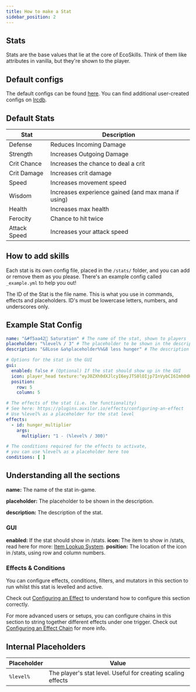 ```yaml
---
title: How to make a Stat
sidebar_position: 2
---
```


## Stats
Stats are the base values that lie at the core of EcoSkills. Think of them like attributes in vanilla, but they're shown to the player.

## Default configs
The default configs can be found [here](https://github.com/Auxilor/EcoSkills/tree/master/eco-core/core-plugin/src/main/resources/stats).
You can find additional user-created configs on [lrcdb](https://lrcdb.auxilor.io/).

## Default Stats

| Stat         | Description                                         |
|--------------|-----------------------------------------------------|
| Defense      | Reduces Incoming Damage                             |
| Strength     | Increases Outgoing Damage                           |
| Crit Chance  | Increases the chance to deal a crit                 |
| Crit Damage  | Increases crit damage                               |
| Speed        | Increases movement speed                            |
| Wisdom       | Increases experience gained (and max mana if using) |
| Health       | Increases max health                                |
| Ferocity     | Chance to hit twice                                 |
| Attack Speed | Increases your attack speed                         |
## How to add skills
Each stat is its own config file, placed in the `/stats/` folder, and you can add or remove them as you please. There's an example config called `_example.yml` to help you out!

The ID of the Stat is the file name. This is what you use in commands, effects and placeholders.
ID's must be lowercase letters, numbers, and underscores only.

## Example Stat Config

```yaml
name: "&#f5aa42🍖 Saturation" # The name of the stat, shown to players
placeholder: "%level% / 3" # The placeholder to be shown in the description, you can use expressions - eg %level% * 2
description: "&8Lose &a%placeholder%%&8 less hunger" # The description to be shown in lore and messages

# Options for the stat in the GUI
gui:
  enabled: false # (Optional) If the stat should show up in the GUI
  icon: player_head texture:"eyJ0ZXh0dXJlcyI6eyJTS0lOIjp7InVybCI6Imh0dHA6Ly90ZXh0dXJlcy5taW5lY3JhZnQubmV0L3RleHR1cmUvZDMzZGRiOTJjYjZiM2E3OTI4MGI4YmRjZWQ4OTc2YWVhYjEzYTRiZmZlYWVmMmQ0NmQ4MjhiZDkxZGVlMGYzZSJ9fX0="
  position:
    row: 5
    column: 5

# The effects of the stat (i.e. the functionality)
# See here: https://plugins.auxilor.io/effects/configuring-an-effect
# Use %level% as a placeholder for the stat level
effects:
  - id: hunger_multiplier
    args:
      multiplier: "1 - (%level% / 300)"

# The conditions required for the effects to activate,
# you can use %level% as a placeholder here too
conditions: [ ]
```

## Understanding all the sections

**name:** The name of the stat in-game.

**placeholder:** The placeholder to be shown in the description.

**description:** The description of the stat.

### GUI

**enabled:** If the stat should show in /stats.
**icon:** The item to show in /stats, read here for more: [Item Lookup System](https://plugins.auxilor.io/all-plugins/the-item-lookup-system).
**position:** The location of the icon in /stats, using row and column numbers.

### Effects & Conditions

You can configure effects, conditions, filters, and mutators in this section to run whilst this stat is levelled and active.

Check out [Configuring an Effect](https://plugins.auxilor.io/effects/configuring-an-effect) to understand how to configure this section correctly.

For more advanced users or setups, you can configure chains in this section to string together different effects under one trigger. Check out [Configuring an Effect Chain](https://plugins.auxilor.io/effects/configuring-a-chain) for more info.

## Internal Placeholders

| Placeholder | Value                                                        |
| ----------- | ------------------------------------------------------------ |
| `%level%`   | The player's stat level. Useful for creating scaling effects |
